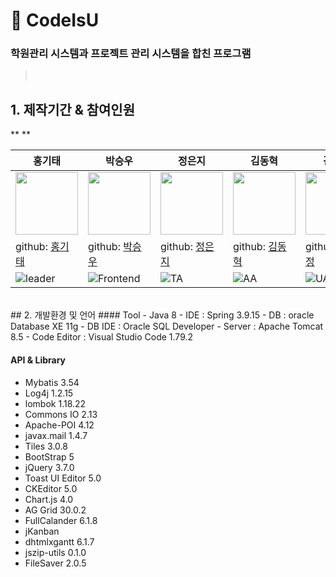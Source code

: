 # :pushpin: CodeIsU
### 학원관리 시스템과 프로젝트 관리 시스템을 합친 프로그램
 
> </br>

## 1. 제작기간 & 참여인원
**
**

| 홍기태 | 박승우 | 정은지 | 김동혁 | 김민정 |
| ---------------------------------- | ------------------------------------- | ------------------------------------ | ----------------------------------- | ----------------------------------- |
| <img src="https://avatars.githubusercontent.com/u/78784909?v=4" width="100"/> | <img src="https://avatars.githubusercontent.com/u/108390441?v=4" width="100"/> | <img src="https://avatars.githubusercontent.com/u/108384663?v=4" width="100"/> | <img src="https://avatars.githubusercontent.com/u/108384664?v=4" width="100"/> | <img src="https://avatars.githubusercontent.com/u/108384662?v=4" width="100"/> 
| github: [홍기태](https://github.com/) | github: [박승우](https://github.com/) | github: [정은지](https://github.com/) | github: [김동혁](https://github.com/) | github: [김민정](https://github.com/) |
| ![leader](https://img.shields.io/badge/-PA-FFD133) | ![Frontend](https://img.shields.io/badge/-TA-FFD133) | ![TA](https://img.shields.io/badge/-AA-FFD133) | ![AA](https://img.shields.io/badge/-UA-FFD133) | ![UA](https://img.shields.io/badge/-DA-FFD133) | ![DA] (https://img.shields.io/badge/-DA-FFD133) |





</br>
##  2. 개발환경 및 언어
####  Tool
- Java 8
- IDE         : Spring               3.9.15
- DB          : oracle Database XE   11g
- DB IDE      : Oracle SQL Developer
- Server      : Apache Tomcat        8.5
- Code Editor : Visual Studio Code   1.79.2

#### API & Library
- Mybatis 3.54
- Log4j 1.2.15
- lombok 1.18.22
- Commons IO 2.13
- Apache-POI 4.12
- javax.mail 1.4.7
- Tiles 3.0.8
- BootStrap 5
- jQuery 3.7.0
- Toast UI Editor 5.0
- CKEditor 5.0
- Chart.js 4.0
- AG Grid 30.0.2
- FullCalander 6.1.8
- jKanban
- dhtmlxgantt 6.1.7
- jszip-utils 0.1.0
- FileSaver 2.0.5